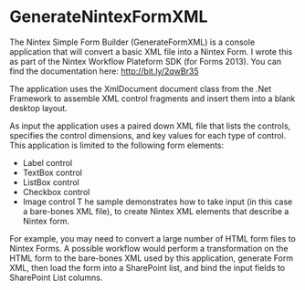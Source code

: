 # GenerateNintexFormXML

The Nintex Simple Form Builder (GenerateFormXML) is a console application that will convert a basic XML file into a Nintex Form.
I wrote this as part of the Nintex Workflow Plateform SDK (for Forms 2013). You can find the documentation here: http://bit.ly/2qwBr35

The application uses the XmlDocument document class from the .Net Framework to assemble XML control fragments and insert them into a blank desktop layout.

As input the application uses a paired down XML file that lists the controls, specifies the control dimensions, and key values for each type of control. This application is limited to the following form elements:

- Label control
- TextBox control
- ListBox control
- Checkbox control
- Image control
T
he sample demonstrates how to take input (in this case a bare-bones XML file), to create Nintex XML elements that describe a Nintex form.

For example, you may need to convert a large number of HTML form files to Nintex Forms. A possible workflow would perform a transformation on the HTML form to the bare-bones XML used by this application, generate Form XML, then load the form into a SharePoint list, and bind the input fields to SharePoint List columns.
